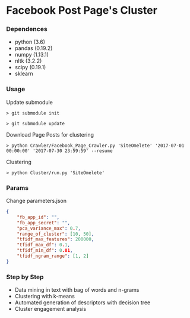 # Facebook Post Page's Cluster

### Dependences

* python (3.6)
* pandas (0.19.2)
* numpy (1.13.1)
* nltk (3.2.2)
* scipy (0.19.1)
* sklearn


### Usage

Update submodule

`> git submodule init`

`> git submodule update`

Download Page Posts  for clustering

`> python Crawler/Facebook_Page_Crawler.py 'SiteOmelete' '2017-07-01 00:00:00' '2017-07-30 23:59:59' --resume`

Clustering

`> python Cluster/run.py 'SiteOmelete'`

### Params

Change parameters.json

```json
{
    "fb_app_id": "",
    "fb_app_secret": "",
    "pca_variance_max": 0.7,
    "range_of_cluster": [10, 50],
    "tfidf_max_features": 200000,
    "tfidf_max_df": 0.1,
    "tfidf_min_df": 0.01,  
    "tfidf_ngram_range": [1, 2]    
}
```

### Step by Step

* Data mining in text with bag of words and n-grams
* Clustering with k-means
* Automated generation of descriptors with decision tree
* Cluster engagement analysis